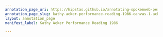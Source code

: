 ```yaml
---
annotation_page_uri: https://hipstas.github.io/annotating-spokenweb-performances/annotations/kathy-acker-performance-reading-1986-canvas-1-acker-reading.json
annotation_page_slug: kathy-acker-performance-reading-1986-canvas-1-acker-reading
layout: annotation_page
manifest_label: Kathy Acker Performance Reading 1986

---
```

